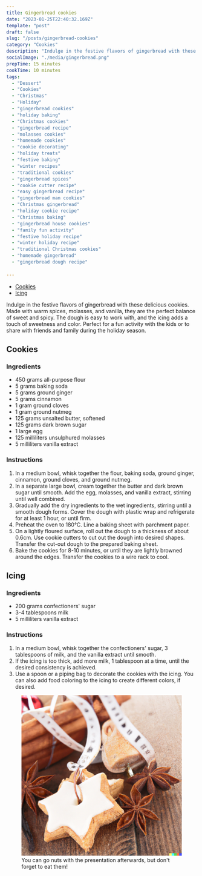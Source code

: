 ```yaml
---
title: Gingerbread cookies
date: "2023-01-25T22:40:32.169Z"
template: "post"
draft: false
slug: "/posts/gingerbread-cookies"
category: "Cookies"
description: "Indulge in the festive flavors of gingerbread with these delicious cookies. Perfect for a fun activity with the kids or to share with friends and family during the holiday season."
socialImage: "./media/gingerbread.png"
prepTime: 15 minutes
cookTime: 10 minutes
tags:
  - "Dessert"
  - "Cookies"
  - "Christmas"
  - "Holiday"
  - "gingerbread cookies"
  - "holiday baking"
  - "Christmas cookies"
  - "gingerbread recipe"
  - "molasses cookies"
  - "homemade cookies"
  - "cookie decorating"
  - "holiday treats"
  - "festive baking"
  - "winter recipes"
  - "traditional cookies"
  - "gingerbread spices"
  - "cookie cutter recipe"
  - "easy gingerbread recipe"
  - "gingerbread man cookies"
  - "Christmas gingerbread"
  - "holiday cookie recipe"
  - "Christmas baking"
  - "gingerbread house cookies"
  - "family fun activity"
  - "festive holiday recipe"
  - "winter holiday recipe"
  - "traditional Christmas cookies"
  - "homemade gingerbread"
  - "gingerbread dough recipe"

---
```


- [Cookies](#cookies)
- [Icing](#icing)

Indulge in the festive flavors of gingerbread with these delicious cookies. Made with warm spices, molasses, and
vanilla, they are the perfect balance of sweet and spicy. The dough is easy to work with, and the icing adds a touch of
sweetness and color. Perfect for a fun activity with the kids or to share with friends and family during the holiday
season.

## Cookies

### Ingredients

- 450 grams all-purpose flour
- 5 grams baking soda
- 5 grams ground ginger
- 5 grams cinnamon
- 1 gram ground cloves
- 1 gram ground nutmeg
- 125 grams unsalted butter, softened
- 125 grams dark brown sugar
- 1 large egg
- 125 milliliters unsulphured molasses
- 5 milliliters vanilla extract

### Instructions

1) In a medium bowl, whisk together the flour, baking soda, ground ginger, cinnamon, ground cloves, and ground nutmeg.
2) In a separate large bowl, cream together the butter and dark brown sugar until smooth. Add the egg, molasses, and
   vanilla extract, stirring until well combined.
3) Gradually add the dry ingredients to the wet ingredients, stirring until a smooth dough forms. Cover the dough with
   plastic wrap and refrigerate for at least 1 hour, or until firm.
4) Preheat the oven to 180°C. Line a baking sheet with parchment paper.
5) On a lightly floured surface, roll out the dough to a thickness of about 0.6cm. Use cookie cutters to cut out the
   dough into desired shapes. Transfer the cut-out dough to the prepared baking sheet.
6) Bake the cookies for 8-10 minutes, or until they are lightly browned around the edges. Transfer the cookies to a wire
   rack to cool.

## Icing

### Ingredients

- 200 grams confectioners' sugar
- 3-4 tablespoons milk
- 5 milliliters vanilla extract

### Instructions

1) In a medium bowl, whisk together the confectioners' sugar, 3 tablespoons of milk, and the vanilla extract until
   smooth.
2) If the icing is too thick, add more milk, 1 tablespoon at a time, until the desired consistency is achieved.
3) Use a spoon or a piping bag to decorate the cookies with the icing. You can also add food coloring to the icing to
   create different colors, if desired.

<figure style="pointer-events: none;">
<img src="./media/gingerbread.png" alt="Gingerbread" />
<figcaption>You can go nuts with the presentation afterwards, but don't forget to eat them!</figcaption>
</figure>
